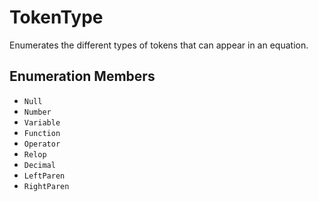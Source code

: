 # TokenType

Enumerates the different types of tokens that can appear in an equation.

## Enumeration Members

-   `Null`
-   `Number`
-   `Variable`
-   `Function`
-   `Operator`
-   `Relop`
-   `Decimal`
-   `LeftParen`
-   `RightParen`